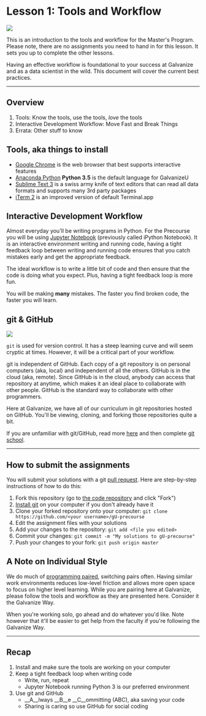 Lesson 1: Tools and Workflow
===

![](http://imgs.xkcd.com/comics/tech_loops.png)

This is an introduction to the tools and workflow for the Master's Program.  Please note, there are no assignments you need to hand in for this lesson. It sets you up to complete the other lessons.

Having an effective workflow is foundational to your success at Galvanize and as a data scientist in the wild. This document will cover the  current best practices.

-----
Overview
----
1. Tools: Know the tools, use the tools, _love_ the tools
1. Interactive Development Workflow: Move Fast and Break Things
1. Errata: Other stuff to know

Tools, aka things to install
---

- [Google Chrome](https://www.google.com/chrome/browser/desktop/) is the web browser that best supports interactive features
- [Anaconda Python](http://docs.continuum.io/anaconda/install) __Python 3.5__ is the default language for GalvanizeU
- [Sublime Text 3](http://www.sublimetext.com/3) is a swiss army knife of text editors that can read all data formats and supports many 3rd party packages
- [iTerm 2](https://www.iterm2.com/) is an improved version of default Terminal.app

Interactive Development Workflow
---

Almost everyday you'll be writing programs in Python. For the Precourse you will be using [Jupyter Notebook](http://jupyter.org/) (previously called iPython Notebook). It is an interactive environment writing and running code, having a tight feedback loop between writing and running code
ensures that you catch mistakes early and get the appropriate feedback.

The ideal workflow is to write a little bit of code and then ensure that the code is doing what you expect. Plus, having a tight feedback loop is more fun.

You will be making __many__ mistakes. The faster you find broken code, the faster you will learn.

git & GitHub
--

![](http://imgs.xkcd.com/comics/git.png)

`git` is used for version control. It has a steep learning curve and will seem cryptic at times. However, it will be a critical part of your workflow. 

git is independent of GitHub. Each copy of a git repository is on personal computers (aka, local) and independent of all the others. GitHub is in the cloud (aka, remote). Since GitHub is in the cloud, anybody can access that repository at anytime, which makes it an ideal place to collaborate with other people. GitHub is the standard way to collaborate with other programmers.

Here at Galvanize, we have all of our curriculum in git repositories hosted on GitHub. You'll be viewing, cloning, and forking those repositories quite a bit.

If you are unfamiliar with git/GitHub, read more [here](http://readwrite.com/2013/09/30/understanding-github-a-journey-for-beginners-part-1/) and then complete [git school](https://try.github.io/levels/1/challenges/1).

---
How to submit the assignments
---

You will submit your solutions with a git [pull request](https://help.github.com/articles/using-pull-requests). Here are step-by-step instructions of how to do this:

1. Fork this repository (go to [the code repository](https://github.com/zipfian/gU-precourse) and click "Fork")
1. [Install git](https://help.github.com/articles/set-up-git) on your computer if you don't already have it
1. Clone your forked repository onto your computer: `git clone https://github.com/<your username>/gU-precourse`
1. Edit the assignment files with your solutions
1. Add your changes to the repository: `git add <file you edited>`
1. Commit your changes: `git commit -m "My solutions to gU-precourse"`
1. Push your changes to your fork: `git push origin master`

A Note on Individual Style
---

We do much of [programming paired](https://en.wikipedia.org/wiki/Pair_programming), switching pairs often. Having similar work environments reduces low-level friction and allows more open space to focus on higher level learning. While you are pairing here at Galvanize, please follow the tools and workflow as they are presented here. Consider it the Galvanize Way.

When you're working solo, go ahead and do whatever you'd like. Note however that it'll be easier to get help from the faculty if you're following the Galvanize Way.

---
Recap
---
1. Install and make sure the tools are working on your computer
1. Keep a tight feedback loop when writing code
	- Write, run, repeat
 	- Jupyter Notebook running Python 3 is our preferred environment
1. Use git and GitHub
	- __A__lways __B__e __C__ommitting (ABC), aka saving your code
	- Sharing is caring so use GitHub for social coding
